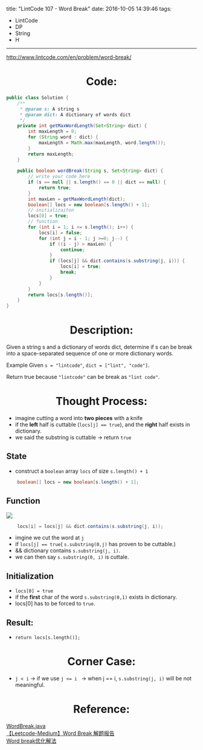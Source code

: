 title: "LintCode 107 - Word Break"
date: 2016-10-05 14:39:46
tags:
- LintCode
- DP
- String
- H
---

http://www.lintcode.com/en/problem/word-break/


# <center> Code: </center>

```java
public class Solution {
    /**
     * @param s: A string s
     * @param dict: A dictionary of words dict
     */
    private int getMaxWordLength(Set<String> dict) {
        int maxLength = 0;
        for (String word : dict) {
            maxLength = Math.max(maxLength, word.length());
        }
        return maxLength;
    }
    
    public boolean wordBreak(String s, Set<String> dict) {
        // write your code here
        if (s == null || s.length() == 0 || dict == null) {
            return true;
        }
        int maxLen = getMaxWordLength(dict);
        boolean[] locs = new boolean[s.length() + 1];
        // initializaiton
        locs[0] = true;
        // function
        for (int i = 1; i <= s.length(); i++) {
            locs[i] = false;
            for (int j = i - 1; j >=0; j--) {
                if ((i - j) > maxLen) {
                    continue;
                }
                if (locs[j] && dict.contains(s.substring(j, i))) {
                    locs[i] = true;
                    break;
                }
            }
        }
        return locs[s.length()];
    }
}
```


<!--more-->

# <center>Description:</center> 

Given a string s and a dictionary of words dict, determine if s can be break into a space-separated sequence of one or more dictionary words.

Example
Given `s = "lintcode"`, `dict = ["lint", "code"]`.

Return true because `"lintcode"` can be break as `"lint code"`.

# <center>Thought Process:</center>

- imagine cutting a word into **two pieces** with a knife  
- if the **left** half is cuttable (`locs[j] == true`), and the **right** half exists in dictionary.  
- we said the substring is cuttable -> return `true`  

## State  
- construct a `boolean` array `locs` of size `s.length() + 1`  

```java
	boolean[] locs = new boolean[s.length() + 1];  
```

## Function  

![](http://7xihzu.com1.z0.glb.clouddn.com/2016001005/wb.jpg)

```java
	locs[i] = locs[j] && dict.contains(s.substring(j, i));
```

- imgine we cut the word at `j`
- if `locs[j] == true`( `s.substring(0,j)` has proven to be cuttable.)  
- && dictionary contains `s.substring(j, i)`.
- we can then say `s.substring(0, i)` is cuttale.  


## Initialization
- `locs[0] = true`  
- if the **first** char of the word `s.substring(0,1)` exists in dictionary.  
- locs[0] has to be forced to `true`. 

## Result: 
- `return locs[s.length()];`

# <center>Corner Case:</center>
- `j < i` ->  if we use `j <= i ` -> when j == i, `s.substring(j, i)` will be not meaningful.

# <center>Reference:</center>

[WordBreak.java](https://github.com/yuzhangcmu/LeetCode/blob/master/dp/WordBreak.java)  
[【Leetcode-Medium】Word Break 解题报告](http://blog.sina.com.cn/s/blog_eb52001d0102v2hp.html)  
[ Word break优化解法](http://www.jiuzhang.com/qa/1745/)  
